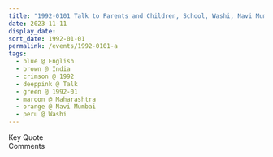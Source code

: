 ```yaml
---
title: "1992-0101 Talk to Parents and Children, School, Washi, Navi Mumbai, Maharashtra, India"
date: 2023-11-11
display_date: 
sort_date: 1992-01-01
permalink: /events/1992-0101-a
tags:
  - blue @ English
  - brown @ India
  - crimson @ 1992
  - deeppink @ Talk
  - green @ 1992-01
  - maroon @ Maharashtra
  - orange @ Navi Mumbai
  - peru @ Washi
---
```


<wave-list>
  <list-title color="green" width="75">Key Quote</list-title>
  <list-item color="BlanchedAlmond"  width="200"></list-item>
  <list-item color="Lavender"></list-item>
  <list-item color="BlanchedAlmond"></list-item>
</wave-list>

<br>

<wave-list>
  <list-title color="green" width="75">Comments</list-title>
  <list-item color="BlanchedAlmond"  width="200"></list-item>
  <list-item color="Lavender"></list-item>
  <list-item color="BlanchedAlmond"></list-item>
</wave-list>